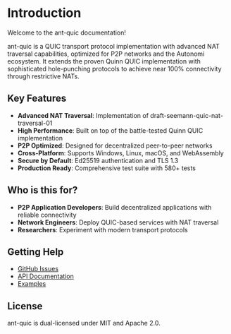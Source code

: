 # Introduction

Welcome to the ant-quic documentation!

ant-quic is a QUIC transport protocol implementation with advanced NAT traversal capabilities, optimized for P2P networks and the Autonomi ecosystem. It extends the proven Quinn QUIC implementation with sophisticated hole-punching protocols to achieve near 100% connectivity through restrictive NATs.

## Key Features

- **Advanced NAT Traversal**: Implementation of draft-seemann-quic-nat-traversal-01
- **High Performance**: Built on top of the battle-tested Quinn QUIC implementation
- **P2P Optimized**: Designed for decentralized peer-to-peer networks
- **Cross-Platform**: Supports Windows, Linux, macOS, and WebAssembly
- **Secure by Default**: Ed25519 authentication and TLS 1.3
- **Production Ready**: Comprehensive test suite with 580+ tests

## Who is this for?

- **P2P Application Developers**: Build decentralized applications with reliable connectivity
- **Network Engineers**: Deploy QUIC-based services with NAT traversal
- **Researchers**: Experiment with modern transport protocols

## Getting Help

- [GitHub Issues](https://github.com/dirvine/ant-quic/issues)
- [API Documentation](https://docs.rs/ant-quic)
- [Examples](https://github.com/dirvine/ant-quic/tree/master/examples)

## License

ant-quic is dual-licensed under MIT and Apache 2.0.